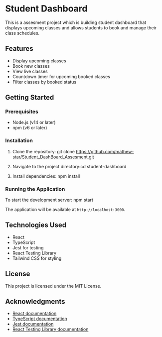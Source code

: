 # Student Dashboard

This  is a assesment project which is building student dashboard that displays upcoming classes and allows students to book and manage their class schedules.

## Features

- Display upcoming classes
- Book new classes
- View live classes
- Countdown timer for upcoming booked classes
- Filter classes by booked status

## Getting Started

### Prerequisites

- Node.js (v14 or later)
- npm (v6 or later)

### Installation

1. Clone the repository: git clone https://github.com/mathew-star/Student_DashBoard_Assesment.git

2. Navigate to the project directory:cd student-dashboard

3. Install dependencies: npm install

### Running the Application

To start the development server: npm start

The application will be available at `http://localhost:3000`.

## Technologies Used

- React
- TypeScript
- Jest for testing
- React Testing Library
- Tailwind CSS for styling


## License

This project is licensed under the MIT License.

## Acknowledgments

- [React documentation](https://reactjs.org/docs/getting-started.html)
- [TypeScript documentation](https://www.typescriptlang.org/docs/)
- [Jest documentation](https://jestjs.io/docs/getting-started)
- [React Testing Library documentation](https://testing-library.com/docs/react-testing-library/intro/)